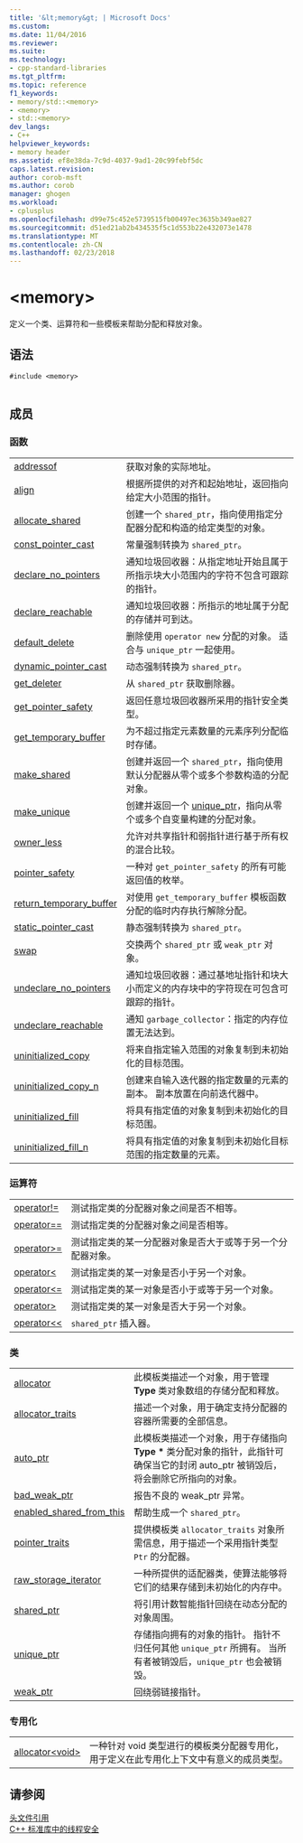 ```yaml
---
title: '&lt;memory&gt; | Microsoft Docs'
ms.custom: 
ms.date: 11/04/2016
ms.reviewer: 
ms.suite: 
ms.technology:
- cpp-standard-libraries
ms.tgt_pltfrm: 
ms.topic: reference
f1_keywords:
- memory/std::<memory>
- <memory>
- std::<memory>
dev_langs:
- C++
helpviewer_keywords:
- memory header
ms.assetid: ef8e38da-7c9d-4037-9ad1-20c99febf5dc
caps.latest.revision: 
author: corob-msft
ms.author: corob
manager: ghogen
ms.workload:
- cplusplus
ms.openlocfilehash: d99e75c452e5739515fb00497ec3635b349ae827
ms.sourcegitcommit: d51ed21ab2b434535f5c1d553b22e432073e1478
ms.translationtype: MT
ms.contentlocale: zh-CN
ms.lasthandoff: 02/23/2018
---
```

# <a name="ltmemorygt"></a>&lt;memory&gt;
定义一个类、运算符和一些模板来帮助分配和释放对象。  
  
## <a name="syntax"></a>语法  
  
```  
#include <memory>  
  
```  
  
## <a name="members"></a>成员  
  
### <a name="functions"></a>函数  
  
|||  
|-|-|  
|[addressof](../standard-library/memory-functions.md#addressof)|获取对象的实际地址。|  
|[align](../standard-library/memory-functions.md#align)|根据所提供的对齐和起始地址，返回指向给定大小范围的指针。|  
|[allocate_shared](../standard-library/memory-functions.md#allocate_shared)|创建一个 `shared_ptr`，指向使用指定分配器分配和构造的给定类型的对象。|  
|[const_pointer_cast](../standard-library/memory-functions.md#const_pointer_cast)|常量强制转换为 `shared_ptr`。|  
|[declare_no_pointers](../standard-library/memory-functions.md#declare_no_pointers)|通知垃圾回收器：从指定地址开始且属于所指示块大小范围内的字符不包含可跟踪的指针。|  
|[declare_reachable](../standard-library/memory-functions.md#declare_reachable)|通知垃圾回收器：所指示的地址属于分配的存储并可到达。|  
|[default_delete](../standard-library/memory-functions.md#default_delete)|删除使用 `operator new` 分配的对象。 适合与 `unique_ptr` 一起使用。|  
|[dynamic_pointer_cast](../standard-library/memory-functions.md#dynamic_pointer_cast)|动态强制转换为 `shared_ptr`。|  
|[get_deleter](../standard-library/memory-functions.md#get_deleter)|从 `shared_ptr` 获取删除器。|  
|[get_pointer_safety](../standard-library/memory-functions.md#get_pointer_safety)|返回任意垃圾回收器所采用的指针安全类型。|  
|[get_temporary_buffer](../standard-library/memory-functions.md#get_temporary_buffer)|为不超过指定元素数量的元素序列分配临时存储。|  
|[make_shared](../standard-library/memory-functions.md#make_shared)|创建并返回一个 `shared_ptr`，指向使用默认分配器从零个或多个参数构造的分配对象。|  
|[make_unique](../standard-library/memory-functions.md#make_unique)|创建并返回一个 [unique_ptr](../standard-library/unique-ptr-class.md)，指向从零个或多个自变量构建的分配对象。|  
|[owner_less](../standard-library/memory-functions.md#owner_less)|允许对共享指针和弱指针进行基于所有权的混合比较。|  
|[pointer_safety](../standard-library/memory-enums.md#pointer_safety)|一种对 `get_pointer_safety` 的所有可能返回值的枚举。|  
|[return_temporary_buffer](../standard-library/memory-functions.md#return_temporary_buffer)|对使用 `get_temporary_buffer` 模板函数分配的临时内存执行解除分配。|  
|[static_pointer_cast](../standard-library/memory-functions.md#static_pointer_cast)|静态强制转换为 `shared_ptr`。|  
|[swap](../standard-library/memory-functions.md#swap)|交换两个 `shared_ptr` 或 `weak_ptr` 对象。|  
|[undeclare_no_pointers](../standard-library/memory-functions.md#undeclare_no_pointers)|通知垃圾回收器：通过基地址指针和块大小而定义的内存块中的字符现在可包含可跟踪的指针。|  
|[undeclare_reachable](../standard-library/memory-functions.md#undeclare_reachable)|通知 `garbage_collector`：指定的内存位置无法达到。|  
|[uninitialized_copy](../standard-library/memory-functions.md#uninitialized_copy)|将来自指定输入范围的对象复制到未初始化的目标范围。|  
|[uninitialized_copy_n](../standard-library/memory-functions.md#uninitialized_copy_n)|创建来自输入迭代器的指定数量的元素的副本。 副本放置在向前迭代器中。|  
|[uninitialized_fill](../standard-library/memory-functions.md#uninitialized_fill)|将具有指定值的对象复制到未初始化的目标范围。|  
|[uninitialized_fill_n](../standard-library/memory-functions.md#uninitialized_fill_n)|将具有指定值的对象复制到未初始化目标范围的指定数量的元素。|  
  
### <a name="operators"></a>运算符  
  
|||  
|-|-|  
|[operator!=](../standard-library/memory-operators.md#op_neq)|测试指定类的分配器对象之间是否不相等。|  
|[operator==](../standard-library/memory-operators.md#op_eq_eq)|测试指定类的分配器对象之间是否相等。|  
|[operator>=](../standard-library/memory-operators.md#op_gt_eq)|测试指定类的某一分配器对象是否大于或等于另一个分配器对象。|  
|[operator<](../standard-library/memory-operators.md#op_lt)|测试指定类的某一对象是否小于另一个对象。|  
|[operator\<=](../standard-library/memory-operators.md#op_gt_eq)|测试指定类的某一对象是否小于或等于另一个对象。|  
|[operator>](../standard-library/memory-operators.md#op_gt)|测试指定类的某一对象是否大于另一个对象。|  
|[operator<<](../standard-library/memory-operators.md#op_lt_lt)|`shared_ptr` 插入器。|  
  
### <a name="classes"></a>类  
  
|||  
|-|-|  
|[allocator](../standard-library/allocator-class.md)|此模板类描述一个对象，用于管理 **Type** 类对象数组的存储分配和释放。|  
|[allocator_traits](../standard-library/allocator-traits-class.md)|描述一个对象，用于确定支持分配器的容器所需要的全部信息。|  
|[auto_ptr](../standard-library/auto-ptr-class.md)|此模板类描述一个对象，用于存储指向 **Type \*** 类分配对象的指针，此指针可确保当它的封闭 auto_ptr 被销毁后，将会删除它所指向的对象。|  
|[bad_weak_ptr](../standard-library/bad-weak-ptr-class.md)|报告不良的 weak_ptr 异常。|  
|[enabled_shared_from_this](../standard-library/enable-shared-from-this-class.md)|帮助生成一个 `shared_ptr`。|  
|[pointer_traits](../standard-library/pointer-traits-struct.md)|提供模板类 `allocator_traits` 对象所需信息，用于描述一个采用指针类型 `Ptr` 的分配器。|  
|[raw_storage_iterator](../standard-library/raw-storage-iterator-class.md)|一种所提供的适配器类，使算法能够将它们的结果存储到未初始化的内存中。|  
|[shared_ptr](../standard-library/shared-ptr-class.md)|将引用计数智能指针回绕在动态分配的对象周围。|  
|[unique_ptr](../standard-library/unique-ptr-class.md)|存储指向拥有的对象的指针。 指针不归任何其他 `unique_ptr` 所拥有。 当所有者被销毁后，`unique_ptr` 也会被销毁。|  
|[weak_ptr](../standard-library/weak-ptr-class.md)|回绕弱链接指针。|  
  
### <a name="specializations"></a>专用化  
  
|||  
|-|-|  
|[allocator\<void>](../standard-library/allocator-void-class.md)|一种针对 void 类型进行的模板类分配器专用化，用于定义在此专用化上下文中有意义的成员类型。|  
  
## <a name="see-also"></a>请参阅  
 [头文件引用](../standard-library/cpp-standard-library-header-files.md)   
 [C++ 标准库中的线程安全](../standard-library/thread-safety-in-the-cpp-standard-library.md)



